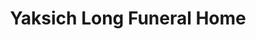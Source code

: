 ---
title: "Yaksich Long Funeral Home"
url: /raton/yaksich-long-funeral-home/
shop: Bestattungen
---